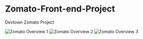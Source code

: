 # Zomato-Front-end-Project
Devtown Zomato Project

![Zomato Overview 1](https://user-images.githubusercontent.com/118362583/220375299-6656fbcd-7a24-4ad6-83ca-c7f0c1fefea9.png)
![Zomato Overview 2](https://user-images.githubusercontent.com/118362583/220374745-759fd1d0-1909-4a41-873f-e120b991d772.png)
![Zomato Overview 3](https://user-images.githubusercontent.com/118362583/220374770-470dde5d-8238-488a-a8f5-25d13f93f766.png)

